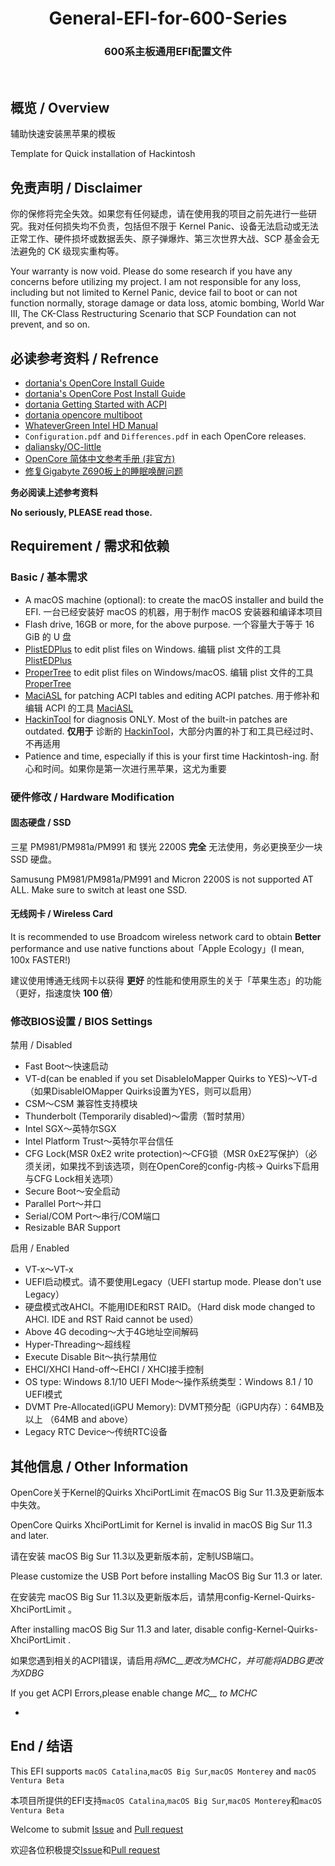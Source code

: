 <h1 align="center">General-EFI-for-600-Series</h1>
<h3 align="center">600系主板通用EFI配置文件</h3>
<br>

## 概览 / Overview

辅助快速安装黑苹果的模板

Template for Quick installation of Hackintosh

## 免责声明 / Disclaimer

你的保修将完全失效。如果您有任何疑虑，请在使用我的项目之前先进行一些研究。我对任何损失均不负责，包括但不限于 Kernel Panic、设备无法启动或无法正常工作、硬件损坏或数据丢失、原子弹爆炸、第三次世界大战、SCP 基金会无法避免的 CK 级现实重构等。

Your warranty is now void. Please do some research if you have any concerns before utilizing my project. I am not responsible for any loss, including but not limited to Kernel Panic, device fail to boot or can not function normally, storage damage or data loss, atomic bombing, World War III, The CK-Class Restructuring Scenario that SCP Foundation can not prevent, and so on.

## 必读参考资料 / Refrence

- [dortania's OpenCore Install Guide](https://dortania.github.io/OpenCore-Install-Guide/)
- [dortania's OpenCore Post Install Guide](https://dortania.github.io/OpenCore-Post-Install/)
- [dortania Getting Started with ACPI](https://dortania.github.io/OpenCore-Post-Install/)
- [dortania opencore multiboot](https://github.com/dortania/OpenCore-Multiboot)
- [WhateverGreen Intel HD Manual](https://github.com/acidanthera/WhateverGreen/blob/master/Manual/FAQ.IntelHD.en.md)
- `Configuration.pdf` and `Differences.pdf` in each OpenCore releases.
- [daliansky/OC-little](https://github.com/daliansky/OC-little)
- [OpenCore 简体中文参考手册 (非官方)](https://oc.skk.moe)
- [修复Gigabyte Z690板上的睡眠唤醒问题](https://www.tonymacx86.com/threads/z690-chipset-and-alder-lake-cpus.316618/page-132)

**务必阅读上述参考资料**

**No seriously, PLEASE read those.**

## Requirement / 需求和依赖

### Basic / 基本需求

- A macOS machine (optional): to create the macOS installer and build the EFI.
  一台已经安装好 macOS 的机器，用于制作 macOS 安装器和编译本项目
- Flash drive, 16GB or more, for the above purpose.
  一个容量大于等于 16 GiB 的 U 盘
- [PlistEDPlus](https://github.com/ic005k/PlistEDPlus) to edit plist files on Windows.
  编辑 plist 文件的工具 [PlistEDPlus](https://github.com/ic005k/PlistEDPlus)
- [ProperTree](https://github.com/corpnewt/ProperTree) to edit plist files on Windows/macOS.
  编辑 plist 文件的工具 [ProperTree](https://github.com/corpnewt/ProperTree)
- [MaciASL](https://github.com/acidanthera/MaciASL) for patching ACPI tables and editing ACPI patches.
  用于修补和编辑 ACPI 的工具 [MaciASL](https://github.com/acidanthera/MaciASL)
- [HackinTool](https://github.com/headkaze/Hackintool) for diagnosis ONLY. Most of the built-in patches are outdated.
  **仅用于** 诊断的 [HackinTool](https://github.com/headkaze/Hackintool)，大部分内置的补丁和工具已经过时、不再适用
- Patience and time, especially if this is your first time Hackintosh-ing.
  耐心和时间。如果你是第一次进行黑苹果，这尤为重要

### 硬件修改 / Hardware Modification

#### 固态硬盘 / SSD

三星 PM981/PM981a/PM991 和 镁光 2200S **完全** 无法使用，务必更换至少一块 SSD 硬盘。

Samusung PM981/PM981a/PM991 and Micron 2200S is not supported AT ALL. Make sure to switch at least one SSD.

#### 无线网卡 / Wireless Card

It is recommended to use Broadcom wireless network card to obtain **Better** performance and use native functions about「Apple Ecology」(I mean, 100x FASTER!)

建议使用博通无线网卡以获得 **更好** 的性能和使用原生的关于「苹果生态」的功能（更好，指速度快 **100 倍**）

### 修改BIOS设置 / BIOS Settings

禁用 / Disabled
* Fast Boot～快速启动
* VT-d(can be enabled if you set DisableIoMapper Quirks to YES)～VT-d（如果DisableIOMapper Quirks设置为YES，则可以启用）
* CSM～CSM 兼容性支持模块
* Thunderbolt (Temporarily disabled)～雷雳（暂时禁用）
* Intel SGX～英特尔SGX
* Intel Platform Trust～英特尔平台信任
* CFG Lock(MSR 0xE2 write protection)～CFG锁（MSR 0xE2写保护）（必须关闭，如果找不到该选项，则在OpenCore的config-内核-> Quirks下启用与CFG Lock相关选项）
* Secure Boot～安全启动
* Parallel Port～并口
* Serial/COM Port～串行/COM端口
* Resizable BAR Support

启用 / Enabled
* VT-x～VT-x
* UEFI启动模式。请不要使用Legacy（UEFI startup mode. Please don't use Legacy）
* 硬盘模式改AHCI。不能用IDE和RST RAID。（Hard disk mode changed to AHCI. IDE and RST Raid cannot be used）
* Above 4G decoding～大于4G地址空间解码
* Hyper-Threading～超线程
* Execute Disable Bit～执行禁用位
* EHCI/XHCI Hand-off～EHCI / XHCI接手控制
* OS type: Windows 8.1/10 UEFI Mode～操作系统类型：Windows 8.1 / 10 UEFI模式
* DVMT Pre-Allocated(iGPU Memory): DVMT预分配（iGPU内存）：64MB及以上 （64MB and above）
* Legacy RTC Device～传统RTC设备

## 其他信息 / Other Information

OpenCore关于Kernel的Quirks XhciPortLimit 在macOS Big Sur 11.3及更新版本中失效。

OpenCore Quirks XhciPortLimit for Kernel is invalid in macOS Big Sur 11.3 and later.

请在安装 macOS Big Sur 11.3以及更新版本前，定制USB端口。

Please customize the USB Port before installing MacOS Big Sur 11.3 or later.

在安装完 macOS Big Sur 11.3以及更新版本后，请禁用config-Kernel-Quirks-XhciPortLimit 。

After installing macOS Big Sur 11.3 and later, disable config-Kernel-Quirks-XhciPortLimit .           

如果您遇到相关的ACPI错误，请启用*将MC__更改为MCHC，*并可能将*ADBG更改为XDBG*

If you get ACPI Errors,please enable change *MC__ to MCHC*

- 

## End / 结语
This EFI supports `macOS Catalina`,`macOS Big Sur`,`macOS Monterey` and `macOS Ventura Beta`       

本项目所提供的EFI支持`macOS Catalina`,`macOS Big Sur`,`macOS Monterey`和`macOS Ventura Beta`


Welcome to submit [Issue](https://github.com/Fu-Yuxuan-hub/General-EFI-for-600-Series/issues) and [Pull request](https://github.com/Fu-Yuxuan-hub/General-EFI-for-600-Series/pulls)

欢迎各位积极提交[Issue](https://github.com/Fu-Yuxuan-hub/General-EFI-for-600-Series/issues)和[Pull request](https://github.com/Fu-Yuxuan-hub/General-EFI-for-600-Series/pulls)

